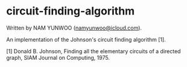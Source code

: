 # circuit-finding-algorithm

Written by NAM YUNWOO (namyunwoo@icloud.com).

An implementation of the Johnson's circuit finding algorithm [1].

[1] Donald B. Johnson, Finding all the elementary circuits of a directed
    graph, SIAM Journal on Computing, 1975.